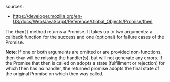 sources:
- https://developer.mozilla.org/en-US/docs/Web/JavaScript/Reference/Global_Objects/Promise/then

The `then()` method returns a Promise. It takes up to two arguments: a callback function for the success and one (optional) for failure cases of the Promise.


**Note**: If one or both arguments are omitted or are provided non-functions, then `then` will be missing the handler(s), but will not generate any errors. If the Promise that then is called on adopts a state (fulfillment or rejection) for which then has no handler, the returned promise adopts the final state of the original Promise on which then was called.